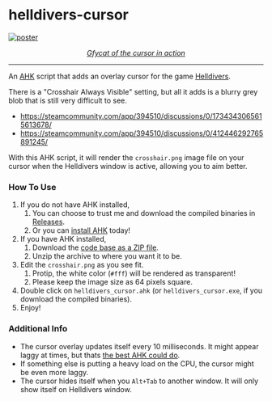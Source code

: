 # helldivers-cursor

[![poster](https://thumbs.gfycat.com/ImmaculateFalseHornet-poster.jpg)](https://gfycat.com/ImmaculateFalseHornet)

<p align="center">
    <em>
        <a href="https://gfycat.com/ImmaculateFalseHornet">Gfycat of the cursor in action</a>
    </em>
</p>

---

An [AHK](https://www.autohotkey.com/) script that adds an overlay cursor for the game [Helldivers](https://store.steampowered.com/app/394510/).

There is a "Crosshair Always Visible" setting, but all it adds is a blurry grey blob that is still very difficult to see.
- https://steamcommunity.com/app/394510/discussions/0/1734343065615613678/
- https://steamcommunity.com/app/394510/discussions/0/412446292765891245/

With this AHK script, it will render the `crosshair.png` image file on your cursor when the Helldivers window is active, allowing you to aim better.

### How To Use

1. If you do not have AHK installed,
    1. You can choose to trust me and download the compiled binaries in [Releases](https://github.com/altbdoor/helldivers-cursor/releases).
    1. Or you can [install AHK](https://www.autohotkey.com/download/) today!
1. If you have AHK installed,
    1. Download the [code base as a ZIP file](https://github.com/altbdoor/helldivers-cursor/archive/master.zip).
    1. Unzip the archive to where you want it to be.
1. Edit the `crosshair.png` as you see fit.
    1. Protip, the white color (`#fff`) will be rendered as transparent!
    1. Please keep the image size as 64 pixels square.
1. Double click on `helldivers_cursor.ahk` (or `helldivers_cursor.exe`, if you download the compiled binaries).
1. Enjoy!


### Additional Info

- The cursor overlay updates itself every 10 milliseconds. It might appear laggy at times, but thats [the best AHK could do](https://autohotkey.com/docs/commands/SetTimer.htm#Remarks).
- If something else is putting a heavy load on the CPU, the cursor might be even more laggy.
- The cursor hides itself when you `Alt+Tab` to another window. It will only show itself on Helldivers window.
